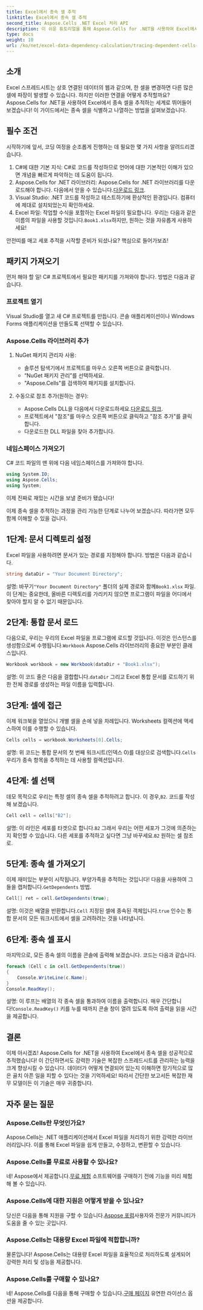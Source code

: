 ```yaml
---
title: Excel에서 종속 셀 추적
linktitle: Excel에서 종속 셀 추적
second_title: Aspose.Cells .NET Excel 처리 API
description: 이 쉬운 튜토리얼을 통해 Aspose.Cells for .NET을 사용하여 Excel에서 종속 셀을 추적하는 방법을 알아보세요.
type: docs
weight: 10
url: /ko/net/excel-data-dependency-calculation/tracing-dependent-cells-in-excel/
---
```

## 소개

Excel 스프레드시트는 상호 연결된 데이터의 웹과 같으며, 한 셀을 변경하면 다른 많은 셀에 파장이 발생할 수 있습니다. 하지만 이러한 연결을 어떻게 추적할까요? Aspose.Cells for .NET을 사용하여 Excel에서 종속 셀을 추적하는 세계로 뛰어들어 보겠습니다! 이 가이드에서는 종속 셀을 식별하고 나열하는 방법을 살펴보겠습니다. 

## 필수 조건

시작하기에 앞서, 코딩 여정을 순조롭게 진행하는 데 필요한 몇 가지 사항을 알려드리겠습니다.

1. C#에 대한 기본 지식: C#로 코드를 작성하므로 언어에 대한 기본적인 이해가 있으면 개념을 빠르게 파악하는 데 도움이 됩니다.
2.  Aspose.Cells for .NET 라이브러리: Aspose.Cells for .NET 라이브러리를 다운로드해야 합니다. 다음에서 얻을 수 있습니다.[다운로드 링크](https://releases.aspose.com/cells/net/).
3. Visual Studio: .NET 코드를 작성하고 테스트하기에 환상적인 환경입니다. 컴퓨터에 제대로 설치되었는지 확인하세요. 
4. Excel 파일: 작업할 수식을 포함하는 Excel 파일이 필요합니다. 우리는 다음과 같은 이름의 파일을 사용할 것입니다.`Book1.xlsx`하지만, 원하는 것을 자유롭게 사용하세요!

안전띠를 매고 세포 추적을 시작할 준비가 되셨나요? 핵심으로 들어가보죠!

## 패키지 가져오기

먼저 해야 할 일! C# 프로젝트에서 필요한 패키지를 가져와야 합니다. 방법은 다음과 같습니다.

### 프로젝트 열기

Visual Studio를 열고 새 C# 프로젝트를 만듭니다. 콘솔 애플리케이션이나 Windows Forms 애플리케이션을 만들도록 선택할 수 있습니다.

### Aspose.Cells 라이브러리 추가

1. NuGet 패키지 관리자 사용: 
   - 솔루션 탐색기에서 프로젝트를 마우스 오른쪽 버튼으로 클릭합니다.
   - “NuGet 패키지 관리”를 선택하세요.
   - "Aspose.Cells"를 검색하여 패키지를 설치합니다.

2. 수동으로 참조 추가(원하는 경우): 
   -  Aspose.Cells DLL을 다음에서 다운로드하세요.[다운로드 링크](https://releases.aspose.com/cells/net/).
   - 프로젝트에서 "참조"를 마우스 오른쪽 버튼으로 클릭하고 "참조 추가"를 클릭합니다.
   - 다운로드한 DLL 파일을 찾아 추가합니다.

### 네임스페이스 가져오기

C# 코드 파일의 맨 위에 다음 네임스페이스를 가져와야 합니다.

```csharp
using System.IO;
using Aspose.Cells;
using System;
```

이제 진짜로 재밌는 시간을 보낼 준비가 됐습니다!

이제 종속 셀을 추적하는 과정을 관리 가능한 단계로 나누어 보겠습니다. 따라가면 모두 함께 이해할 수 있을 겁니다.

## 1단계: 문서 디렉토리 설정

Excel 파일을 사용하려면 문서가 있는 경로를 지정해야 합니다. 방법은 다음과 같습니다.

```csharp
string dataDir = "Your Document Directory";
```

 설명: 바꾸기`"Your Document Directory"` 폴더의 실제 경로와 함께`Book1.xlsx` 파일. 이 단계는 중요한데, 올바른 디렉토리를 가리키지 않으면 프로그램이 파일을 어디에서 찾아야 할지 알 수 없기 때문입니다.

## 2단계: 통합 문서 로드

 다음으로, 우리는 우리의 Excel 파일을 프로그램에 로드할 것입니다. 이것은 인스턴스를 생성함으로써 수행됩니다.`Workbook` Aspose.Cells 라이브러리의 중요한 부분인 클래스입니다.

```csharp
Workbook workbook = new Workbook(dataDir + "Book1.xlsx");
```

 설명: 이 코드 줄은 다음을 결합합니다.`dataDir` 그리고 Excel 통합 문서를 로드하기 위한 전체 경로를 생성하는 파일 이름을 입력합니다. 

## 3단계: 셀에 접근

이제 워크북을 열었으니 개별 셀을 손에 넣을 차례입니다. Worksheets 컬렉션에 액세스하여 이를 수행할 수 있습니다.

```csharp
Cells cells = workbook.Worksheets[0].Cells;
```

설명: 위 코드는 통합 문서의 첫 번째 워크시트(인덱스 0)를 대상으로 검색합니다.`Cells` 우리가 종속 항목을 추적하는 데 사용할 컬렉션입니다.

## 4단계: 셀 선택

 데모 목적으로 우리는 특정 셀의 종속 셀을 추적하려고 합니다. 이 경우,`B2`. 코드를 작성해 보겠습니다.

```csharp
Cell cell = cells["B2"];
```

 설명: 이 라인은 세포를 타겟으로 합니다.`B2` 그래서 우리는 어떤 세포가 그것에 의존하는지 확인할 수 있습니다. 다른 세포를 추적하고 싶다면 그냥 바꾸세요.`B2` 원하는 셀 참조로. 

## 5단계: 종속 셀 가져오기

 이제 재미있는 부분이 시작됩니다. 부양가족을 추적하는 것입니다! 다음을 사용하여 그들을 캡처합니다.`GetDependents` 방법.

```csharp
Cell[] ret = cell.GetDependents(true);
```

 설명: 이것은 배열을 반환합니다.`Cell` 지정된 셀에 종속된 객체입니다.`true` 인수는 통합 문서의 모든 워크시트에서 셀을 고려하려는 것을 나타냅니다.

## 6단계: 종속 셀 표시

마지막으로, 모든 종속 셀의 이름을 콘솔에 출력해 보겠습니다. 코드는 다음과 같습니다.

```csharp
foreach (Cell c in cell.GetDependents(true))
{
    Console.WriteLine(c.Name);
}
Console.ReadKey();
```

설명: 이 루프는 배열의 각 종속 셀을 통과하여 이름을 출력합니다. 매우 간단합니다!`Console.ReadKey()` 키를 누를 때까지 콘솔 창이 열려 있도록 하여 출력을 읽을 시간을 제공합니다.

## 결론

이제 아시겠죠! Aspose.Cells for .NET을 사용하여 Excel에서 종속 셀을 성공적으로 추적했습니다! 이 간단하면서도 강력한 기술은 복잡한 스프레드시트를 관리하는 능력을 크게 향상시킬 수 있습니다. 데이터가 어떻게 연결되어 있는지 이해하면 장기적으로 많은 골치 아픈 일을 피할 수 있다는 것을 기억하세요! 따라서 간단한 보고서든 복잡한 재무 모델이든 이 기술은 매우 귀중합니다.

## 자주 묻는 질문

### Aspose.Cells란 무엇인가요?
Aspose.Cells는 .NET 애플리케이션에서 Excel 파일을 처리하기 위한 강력한 라이브러리입니다. 이를 통해 Excel 파일을 쉽게 만들고, 수정하고, 변환할 수 있습니다.

### Aspose.Cells를 무료로 사용할 수 있나요?
 네! Aspose에서 제공합니다.[무료 체험](https://releases.aspose.com/) 소프트웨어를 구매하기 전에 기능을 미리 체험해 볼 수 있습니다.

### Aspose.Cells에 대한 지원은 어떻게 받을 수 있나요?
 당신은 다음을 통해 지원을 구할 수 있습니다.[Aspose 포럼](https://forum.aspose.com/c/cells/9)사용자와 전문가 커뮤니티가 도움을 줄 수 있는 곳입니다. 

### Aspose.Cells는 대용량 Excel 파일에 적합합니까?
물론입니다! Aspose.Cells는 대용량 Excel 파일을 효율적으로 처리하도록 설계되어 강력한 처리 및 성능을 제공합니다.

### Aspose.Cells를 구매할 수 있나요?
 네! Aspose.Cells를 다음을 통해 구매할 수 있습니다.[구매 페이지](https://purchase.aspose.com/buy) 유연한 라이선스 옵션을 제공합니다.